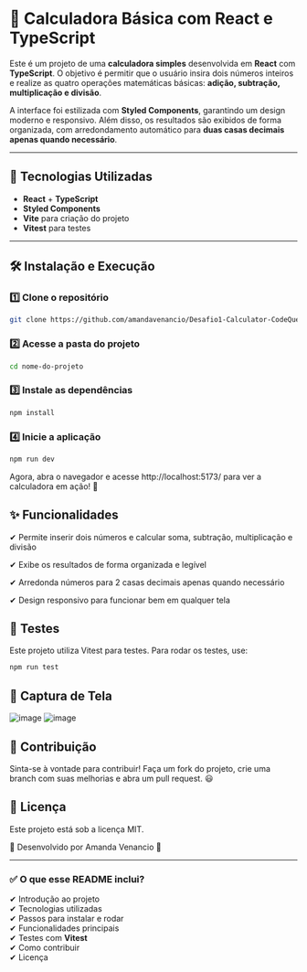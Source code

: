 # 🧮 Calculadora Básica com React e TypeScript  

Este é um projeto de uma **calculadora simples** desenvolvida em **React** com **TypeScript**. O objetivo é permitir que o usuário insira dois números inteiros e realize as quatro operações matemáticas básicas: **adição, subtração, multiplicação e divisão**.  

A interface foi estilizada com **Styled Components**, garantindo um design moderno e responsivo. Além disso, os resultados são exibidos de forma organizada, com arredondamento automático para **duas casas decimais apenas quando necessário**.  

---

## 🚀 **Tecnologias Utilizadas**
- **React** + **TypeScript**  
- **Styled Components**  
- **Vite** para criação do projeto  
- **Vitest** para testes  

---

## 🛠️ **Instalação e Execução**
### 1️⃣ **Clone o repositório**  
```sh
git clone https://github.com/amandavenancio/Desafio1-Calculator-CodeQueens
```

### 2️⃣ **Acesse a pasta do projeto**
```sh
cd nome-do-projeto
```

### 3️⃣ **Instale as dependências**
```sh
npm install
```

### 4️⃣ **Inicie a aplicação**
```sh
npm run dev
```

Agora, abra o navegador e acesse http://localhost:5173/ para ver a calculadora em ação! 🚀

## ✨ Funcionalidades


✔ Permite inserir dois números e calcular soma, subtração, multiplicação e divisão

✔ Exibe os resultados de forma organizada e legível

✔ Arredonda números para 2 casas decimais apenas quando necessário

✔ Design responsivo para funcionar bem em qualquer tela

## 🧪 Testes

Este projeto utiliza Vitest para testes. Para rodar os testes, use:
```sh
npm run test
```

## 📸 Captura de Tela

![image](https://github.com/user-attachments/assets/29fd593f-977e-417b-b5f9-d3c714d0d44f)
![image](https://github.com/user-attachments/assets/c8dd387e-18e0-4ffb-89c2-d9c94345859f)

## 🔗 Contribuição

Sinta-se à vontade para contribuir! Faça um fork do projeto, crie uma branch com suas melhorias e abra um pull request. 😃

## 📄 Licença

Este projeto está sob a licença MIT.

📌 Desenvolvido por Amanda Venancio 🚀

---

### **✅ O que esse README inclui?**  
✔ Introdução ao projeto  
✔ Tecnologias utilizadas  
✔ Passos para instalar e rodar  
✔ Funcionalidades principais  
✔ Testes com **Vitest**  
✔ Como contribuir  
✔ Licença  

